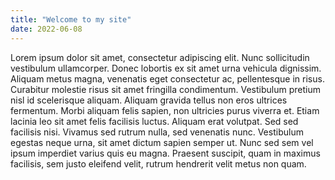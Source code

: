 ```yaml
---
title: "Welcome to my site"
date: 2022-06-08
---
```


Lorem ipsum dolor sit amet, consectetur adipiscing elit. Nunc sollicitudin vestibulum ullamcorper. Donec lobortis ex sit amet urna vehicula dignissim. 
Aliquam metus magna, venenatis eget consectetur ac, pellentesque in risus. Curabitur molestie risus sit amet fringilla condimentum. Vestibulum pretium 
nisl id scelerisque aliquam. Aliquam gravida tellus non eros ultrices fermentum. Morbi aliquam felis sapien, non ultricies purus viverra et. Etiam 
lacinia leo sit amet felis facilisis luctus. Aliquam erat volutpat. Sed sed facilisis nisi. Vivamus sed rutrum nulla, sed venenatis nunc. Vestibulum 
egestas neque urna, sit amet dictum sapien semper ut. Nunc sed sem vel ipsum imperdiet varius quis eu magna. Praesent suscipit, quam in maximus facilisis, 
sem justo eleifend velit, rutrum hendrerit velit metus non quam.

